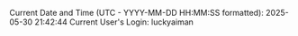 Current Date and Time (UTC - YYYY-MM-DD HH:MM:SS formatted): 2025-05-30 21:42:44
Current User's Login: luckyaiman
